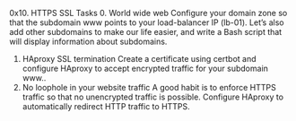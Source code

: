 0x10. HTTPS SSL
Tasks
0. World wide web
Configure your domain zone so that the subdomain www points to your load-balancer IP (lb-01). Let’s also add other subdomains to make our life easier, and write a Bash script that will display information about subdomains.
1. HAproxy SSL termination
Create a certificate using certbot and configure HAproxy to accept encrypted traffic for your subdomain www..
2. No loophole in your website traffic
A good habit is to enforce HTTPS traffic so that no unencrypted traffic is possible. Configure HAproxy to automatically redirect HTTP traffic to HTTPS.
